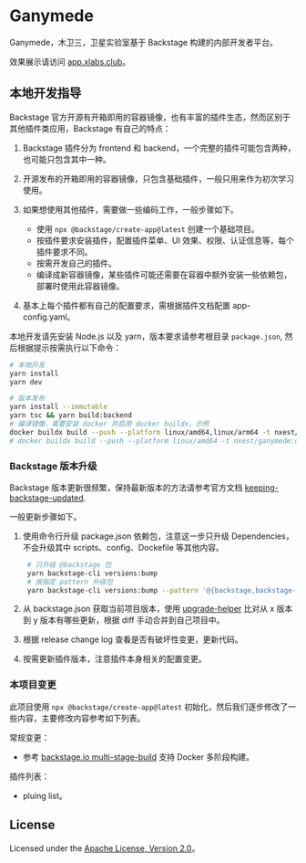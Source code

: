 # Ganymede

Ganymede，木卫三，卫星实验室基于 Backstage 构建的内部开发者平台。

效果展示请访问 [app.xlabs.club](https://app.xlabs.club)。

## 本地开发指导

Backstage 官方开源有开箱即用的容器镜像，也有丰富的插件生态，然而区别于其他插件类应用，Backstage 有自己的特点：

1. Backstage 插件分为 frontend 和 backend，一个完整的插件可能包含两种，也可能只包含其中一种。
2. 开源发布的开箱即用的容器镜像，只包含基础插件，一般只用来作为初次学习使用。
3. 如果想使用其他插件，需要做一些编码工作，一般步骤如下。

    - 使用 `npx @backstage/create-app@latest` 创建一个基础项目。
    - 按插件要求安装插件，配置插件菜单、UI 效果、权限、认证信息等，每个插件要求不同。
    - 按需开发自己的插件。
    - 编译成新容器镜像，某些插件可能还需要在容器中额外安装一些依赖包，部署时使用此容器镜像。

4. 基本上每个插件都有自己的配置要求，需根据插件文档配置 app-config.yaml。

本地开发请先安装 Node.js 以及 yarn，版本要求请参考根目录 `package.json`, 然后根据提示按需执行以下命令：

```sh
# 本地开发
yarn install
yarn dev

# 版本发布
yarn install --immutable
yarn tsc && yarn build:backend
# 编译镜像，需要安装 docker 并启用 docker buildx，示例
docker buildx build --push --platform linux/amd64,linux/arm64 -t nxest/ganymede:dev .
# docker buildx build --push --platform linux/amd64 -t nxest/ganymede:dev .
```

### Backstage 版本升级

Backstage 版本更新很频繁，保持最新版本的方法请参考官方文档 [keeping-backstage-updated](https://backstage.io/docs/getting-started/keeping-backstage-updated/).

一般更新步骤如下。

1. 使用命令行升级 package.json 依赖包，注意这一步只升级 Dependencies，不会升级其中 scripts、config、Dockefile 等其他内容。

    ```sh
     # 只升级 @backstage 包
     yarn backstage-cli versions:bump
     # 按指定 pattern 升级包
     yarn backstage-cli versions:bump --pattern '@{backstage,backstage-community}/*'
    ```

2. 从 backstage.json 获取当前项目版本，使用 [upgrade-helper](https://backstage.github.io/upgrade-helper/?from=1.30.0&to=1.31.1) 比对从 x 版本到 y 版本有哪些更新，根据 diff 手动合并到自己项目中。
3. 根据 release change log 查看是否有破坏性变更，更新代码。
4. 按需更新插件版本，注意插件本身相关的配置变更。

### 本项目变更

此项目使用 `npx @backstage/create-app@latest` 初始化，然后我们逐步修改了一些内容，主要修改内容参考如下列表。

常规变更：

- 参考 [backstage.io multi-stage-build](https://backstage.io/docs/deployment/docker/#multi-stage-build) 支持 Docker 多阶段构建。

插件列表：

- pluing list。

## License

Licensed under the [Apache License, Version 2.0]( http://www.apache.org/licenses/LICENSE-2.0)。

